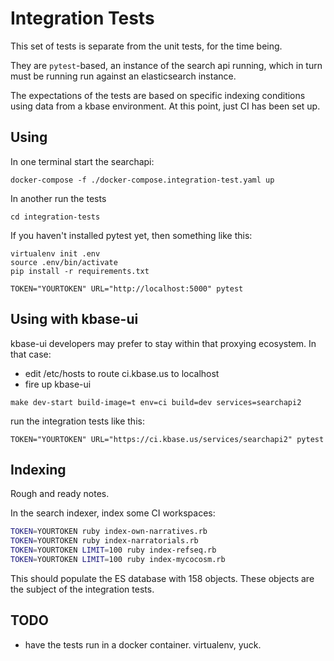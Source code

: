 # Integration Tests

This set of tests is separate from the unit tests, for the time being.

They are `pytest`-based, an instance of the search api running, which in turn must be running run against an elasticsearch instance.

The expectations of the tests are based on specific indexing conditions using data from a kbase environment. At this point, just CI has been set up.

## Using

In one terminal start the searchapi:

```text
docker-compose -f ./docker-compose.integration-test.yaml up
```

In another run the tests

```text
cd integration-tests
```

If you haven't installed pytest yet, then something like this:

```text
virtualenv init .env
source .env/bin/activate
pip install -r requirements.txt
```

```text
TOKEN="YOURTOKEN" URL="http://localhost:5000" pytest
```

## Using with kbase-ui

kbase-ui developers may prefer to stay within that proxying ecosystem. In that case:

- edit /etc/hosts to route ci.kbase.us to localhost
- fire up kbase-ui

```text
make dev-start build-image=t env=ci build=dev services=searchapi2
```

run the integration tests like this:

```text
TOKEN="YOURTOKEN" URL="https://ci.kbase.us/services/searchapi2" pytest
```

## Indexing

Rough and ready notes.

In the search indexer, index some CI workspaces:

```bash
TOKEN=YOURTOKEN ruby index-own-narratives.rb
TOKEN=YOURTOKEN ruby index-narratorials.rb
TOKEN=YOURTOKEN LIMIT=100 ruby index-refseq.rb
TOKEN=YOURTOKEN LIMIT=100 ruby index-mycocosm.rb
```

This should populate the ES database with 158 objects. These objects are the subject of the integration tests.


## TODO

- have the tests run in a docker container. virtualenv, yuck.

